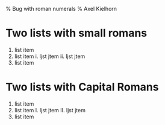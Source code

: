 % Bug with roman numerals
% Axel Kielhorn

# Two lists with small romans

1. list item
2. list item
    i. ljst jtem
    ii. ljst jtem
3. list item


# Two lists with Capital Romans

1. list item
2. list item
    I.  ljst jtem
    II.  ljst jtem
3. list item
